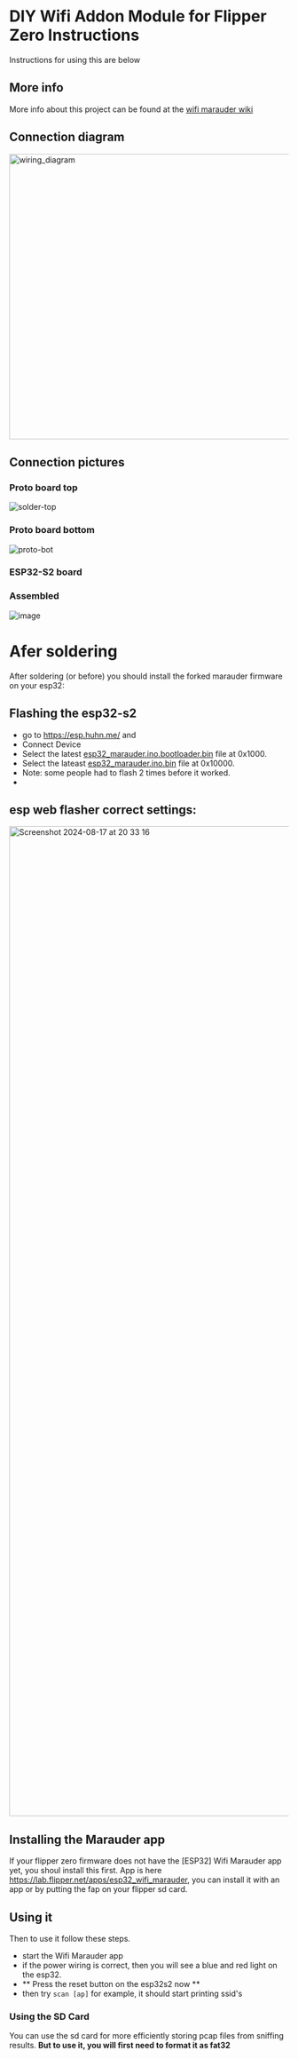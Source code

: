 <!---[![License: MIT](https://img.shields.io/github/license/mashape/apistatus.svg)](https://github.com/justcallmekoko/ESP32Marauder/blob/master/LICENSE)--->
# DIY Wifi Addon Module for Flipper Zero Instructions
Instructions for using this are below
## More info
More info about this project can be found at the [wifi marauder wiki](https://github.com/justcallmekoko/ESP32Marauder/wiki)

## Connection diagram
<img width="514" alt="wiring_diagram" src="https://github.com/user-attachments/assets/2874adcb-a04a-425d-b31f-82fac62428e9">


## Connection pictures
### Proto board top
![solder-top](https://github.com/user-attachments/assets/ea689666-8785-44c8-941b-9e3af013207c)
### Proto board bottom
![proto-bot](https://github.com/user-attachments/assets/cf98c78e-11d6-4d50-a264-f94350de9e44)
### ESP32-S2 board

### Assembled
![image](https://github.com/user-attachments/assets/c5073fa0-0c43-43f2-b1c1-df5d7e8e2436)

# Afer soldering
After soldering (or before) you should install the forked marauder firmware on your esp32:

## Flashing the esp32-s2
* go to https://esp.huhn.me/ and 
* Connect Device
* Select the latest [esp32_marauder.ino.bootloader.bin](https://github.com/ko-lab/ESP32Marauder_ESP32_S2_DIY/releases/latest/download/esp32_marauder.ino.bootloader.bin) file at 0x1000.
* Select the lateast [esp32_marauder.ino.bin](https://github.com/ko-lab/ESP32Marauder_ESP32_S2_DIY/releases/latest/download/esp32_marauder.ino.bin) file at 0x10000.
* Note: some people had to flash 2 times before it worked.
* 
## esp web flasher correct settings:
<img width="1783" alt="Screenshot 2024-08-17 at 20 33 16" src="https://github.com/user-attachments/assets/65a3c6d0-a2c9-4339-b5a8-8e1155bd8270">


## Installing the Marauder app
If your flipper zero firmware does not have the [ESP32] Wifi Marauder app yet, you shoul install this first. App is here https://lab.flipper.net/apps/esp32_wifi_marauder, you can install it with an app or by putting the fap on your flipper sd card.

## Using it
Then to use it follow these steps.

* start the Wifi Marauder app
 * if the power wiring is correct, then you will see a blue and red light on the esp32. 
* ** Press the reset button on the esp32s2 now **
* then try `scan [ap]` for example, it should start printing ssid's

 ### Using the SD Card
You can use the sd card for more efficiently storing pcap files from sniffing results.
**But to use it, you will first need to format it as fat32**
